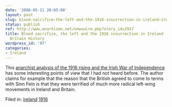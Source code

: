 ```yaml
---
date: '2006-05-11 20:05:00'
layout: post
slug: blood-sacrifice-the-left-and-the-1916-insurrection-in-ireland-ireland-britain-history
status: publish
ref: http://www.anarkismo.net/newswire.php?story_id=2937
title: Blood sacrifice, the left and the 1916 insurrection in Ireland - Ireland /
  Britain History
wordpress_id: '97'
categories:
- Ireland
---
```


This [anarchist analysis of the 1916 rising and the Irish War of Independence](http://www.anarkismo.net/newswire.php?story_id=2937) has some interesting points of view that I had not heard before.   The author claims for example that the reason that the British agreed to come to terms with Sinn Fein is that they were terrified of much more radical left-wing movements in Ireland and Britain.

Filed in: [ireland](http://www.flickr.com/photos/eob/tags/ireland) [1916](http://www.flickr.com/photos/eob/tags/1916) [](http://www.flickr.com/photos/eob/tags/)
